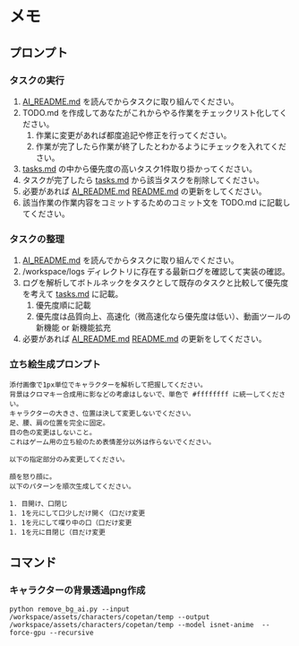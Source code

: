 # メモ

## プロンプト

### タスクの実行

1. [AI_README.md](AI_README.md) を読んでからタスクに取り組んでください。
1. TODO.md を作成してあなたがこれからやる作業をチェックリスト化してください。
	1. 作業に変更があれば都度追記や修正を行ってください。
	1. 作業が完了したら作業が終了したとわかるようにチェックを入れてください。
1. [tasks.md](tasks.md) の中から優先度の高いタスク1件取り掛かってください。
1. タスクが完了したら [tasks.md](tasks.md) から該当タスクを削除してください。
1. 必要があれば [AI_README.md](AI_README.md) [README.md](README.md) の更新をしてください。
1. 該当作業の作業内容をコミットするためのコミット文を TODO.md に記載してください。 

### タスクの整理

1. [AI_README.md](AI_README.md) を読んでからタスクに取り組んでください。
1. /workspace/logs ディレクトリに存在する最新ログを確認して実装の確認。
1. ログを解析してボトルネックをタスクとして既存のタスクと比較して優先度を考えて [tasks.md](tasks.md) に記載。
	1. 優先度順に記載
	2. 優先度は品質向上、高速化（微高速化なら優先度は低い）、動画ツールの新機能 or 新機能拡充
1. 必要があれば [AI_README.md](AI_README.md) [README.md](README.md) の更新をしてください。

### 立ち絵生成プロンプト

```
添付画像で1px単位でキャラクターを解析して把握してください。
背景はクロマキー合成用に影などの考慮はしないで、単色で #ffffffff に統一してください。
キャラクターの大きさ、位置は決して変更しないでください。
足、腰、肩の位置を完全に固定。
目の色の変更はしないこと。
これはゲーム用の立ち絵のため表情差分以外は作らないでください。

以下の指定部分のみ変更してください。

顔を怒り顔に。
以下のパターンを順次生成してください。

1. 目開け、口閉じ
1. 1を元にして口少しだけ開く（口だけ変更
1. 1を元にして喋り中の口（口だけ変更
1. 1を元に目閉じ（目だけ変更
```

## コマンド

### キャラクターの背景透過png作成

```
python remove_bg_ai.py --input /workspace/assets/characters/copetan/temp --output /workspace/assets/characters/copetan/temp --model isnet-anime  --force-gpu --recursive
```
